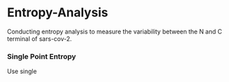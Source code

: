 # Entropy-Analysis
Conducting entropy analysis to measure the variability between the N and C terminal of sars-cov-2.


### Single Point Entropy
Use single
